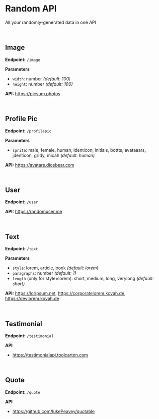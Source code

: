 # Random API

All your randomly-generated data in one API

<br>

## Image

**Endpoint:** `/image`

**Parameters**

- `width`: number *(default: 100)*
- `height`: number *(default: 100)*

**API:** https://picsum.photos

<br>

## Profile Pic

**Endpoint:** `/profilepic`

**Parameters**

- `sprite`: male, female, human, identicon, initials, bottts, avataaars, jdenticon, gridy, micah *(default: human)*

**API:** https://avatars.dicebear.com

<br>

## User

**Endpoint:** `/user`

**API:** https://randomuser.me

<br>

## Text

**Endpoint:** `/text`

**Parameters**

- `style`: lorem, article, book *(default: lorem)*
- `paragraphs`: number *(default: 1)*
- `length` (only for style=lorem): short, medium, long, verylong *(default: short)*

**API:** https://loripsum.net, https://corporatelorem.kovah.de, https://devlorem.kovah.de

<br>

## Testimonial

**Endpoint:** `/testimonial`

**API**
- https://testimonialapi.toolcarton.com

<br>

## Quote

**Endpoint:** `/quote`

**API**
- https://github.com/lukePeavey/quotable
